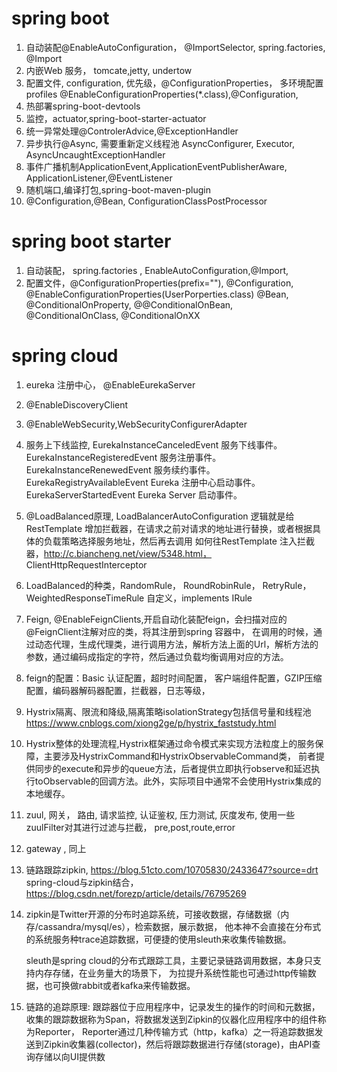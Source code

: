# spring boot

1.  自动装配@EnableAutoConfiguration， @ImportSelector, spring.factories, @Import
2.  内嵌Web 服务， tomcate,jetty, undertow
3.  配置文件, configuration, 优先级，@ConfigurationProperties， 多环境配置profiles
    @EnableConfigurationProperties(*.class),@Configuration,
4.  热部署spring-boot-devtools
5.  监控，actuator,spring-boot-starter-actuator
6.  统一异常处理@ControlerAdvice,@ExceptionHandler
7.  异步执行@Async, 需要重新定义线程池 AsyncConfigurer, Executor, AsyncUncaughtExceptionHandler
8.  事件广播机制ApplicationEvent,ApplicationEventPublisherAware, ApplicationListener,@EventListener
9.  随机端口,编译打包,spring-boot-maven-plugin
10. @Configuration,@Bean, ConfigurationClassPostProcessor


# spring boot starter
1.  自动装配， spring.factories , EnableAutoConfiguration,@Import,
2.  配置文件，@ConfigurationProperties(prefix=""), @Configuration, @EnableConfigurationProperties(UserPorperties.class)
    @Bean, @ConditionalOnProperty, @@ConditionalOnBean, @ConditionalOnClass, @ConditionalOnXX

# spring cloud
1.  eureka 注册中心， @EnableEurekaServer
2.  @EnableDiscoveryClient
3.  @EnableWebSecurity,WebSecurityConfigurerAdapter
4.  服务上下线监控, EurekaInstanceCanceledEvent 服务下线事件。
             EurekaInstanceRegisteredEvent 服务注册事件。
             EurekaInstanceRenewedEvent 服务续约事件。
             EurekaRegistryAvailableEvent Eureka 注册中心启动事件。
             EurekaServerStartedEvent Eureka Server 启动事件。
5.  @LoadBalanced原理, LoadBalancerAutoConfiguration
    逻辑就是给 RestTemplate 增加拦截器，在请求之前对请求的地址进行替换，或者根据具体的负载策略选择服务地址，然后再去调用
    如何往RestTemplate 注入拦截器，http://c.biancheng.net/view/5348.html， ClientHttpRequestInterceptor
6.  LoadBalanced的种类，RandomRule， RoundRobinRule， RetryRule， WeightedResponseTimeRule
    自定义，implements IRule 
7.  Feign, @EnableFeignClients,开启自动化装配feign，会扫描对应的@FeignClient注解对应的类，将其注册到spring 容器中，
    在调用的时候，通过动态代理，生成代理类，进行调用方法，解析方法上面的Url，解析方法的参数，通过编码成指定的字符，然后通过负载均衡调用对应的方法。
8.  feign的配置：Basic 认证配置，超时时间配置， 客户端组件配置，GZIP压缩配置，编码器解码器配置，拦截器，日志等级，
9.  Hystrix隔离、限流和降级,隔离策略isolationStrategy包括信号量和线程池
    https://www.cnblogs.com/xiong2ge/p/hystrix_faststudy.html
10. Hystrix整体的处理流程,Hystrix框架通过命令模式来实现方法粒度上的服务保障，主要涉及HystrixCommand和HystrixObservableCommand类，
前者提供同步的execute和异步的queue方法，后者提供立即执行observe和延迟执行toObservable的回调方法。此外，实际项目中通常不会使用Hystrix集成的本地缓存。
11. zuul, 网关， 路由, 请求监控, 认证鉴权, 压力测试, 灰度发布, 使用一些zuulFilter对其进行过滤与拦截， pre,post,route,error
12. gateway , 同上
13. 链路跟踪zipkin, https://blog.51cto.com/10705830/2433647?source=drt
    spring-cloud与zipkin结合，https://blog.csdn.net/forezp/article/details/76795269
14. zipkin是Twitter开源的分布时追踪系统，可接收数据，存储数据（内存/cassandra/mysql/es），检索数据，展示数据，
    他本神不会直接在分布式的系统服务种trace追踪数据，可便捷的使用sleuth来收集传输数据。
    
    sleuth是spring cloud的分布式跟踪工具，主要记录链路调用数据，本身只支持内存存储，在业务量大的场景下，
    为拉提升系统性能也可通过http传输数据，也可换做rabbit或者kafka来传输数据。    
15. 链路的追踪原理:
    跟踪器位于应用程序中，记录发生的操作的时间和元数据，收集的跟踪数据称为Span，将数据发送到Zipkin的仪器化应用程序中的组件称为Reporter，
    Reporter通过几种传输方式（http，kafka）之一将追踪数据发送到Zipkin收集器(collector)，然后将跟踪数据进行存储(storage)，由API查询存储以向UI提供数

